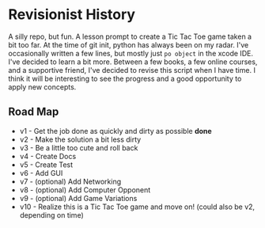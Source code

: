 # Revisionist History
A silly repo, but fun. A lesson prompt to create a Tic Tac Toe game taken a bit too far. At the time of git init,
python has always been on my radar. I've occasionally written a few lines, but mostly just `po object` in the xcode
IDE. I've decided to learn a bit more. Between a few books, a few online courses, and a supportive friend, I've decided
to revise this script when I have time. I think it will be interesting to see the progress and a good opportunity to apply
new concepts.

## Road Map
* v1 - Get the job done as quickly and dirty as possible **done**
* v2 - Make the solution a bit less dirty
* v3 - Be a little too cute and roll back
* v4 - Create Docs
* v5 - Create Test 
* v6 - Add GUI
* v7 - (optional) Add Networking
* v8 - (optional) Add Computer Opponent
* v9 - (optional) Add Game Variations
* v10 - Realize this is a Tic Tac Toe game and move on! (could also be v2, depending on time)

